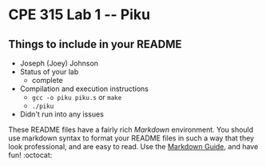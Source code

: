 # CPE 315 Lab 1 -- Piku

## Things to include in your README

* Joseph (Joey) Johnson
* Status of your lab
  * complete
* Compilation and execution instructions
  * `gcc -o piku piku.s` or `make`
  * `./piku`
* Didn't run into any issues

These README files have a fairly rich _Markdown_ environment. You should use
markdown syntax to format your README files in such a way that they look
professional, and are easy to read. Use the 
[Markdown Guide](https://guides.github.com/features/mastering-markdown/), and
have fun! :octocat:

